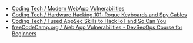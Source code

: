 * [Coding Tech / Modern WebApp Vulnerabilities](https://www.youtube.com/watch?v=01Q9ihlYz9E)
* [Coding Tech / Hardware Hacking 101: Rogue Keyboards and Spy Cables](https://www.youtube.com/watch?v=5SS0D4XLhDs)
* [Coding Tech / I used AppSec Skills to Hack IoT and So Can You](https://www.youtube.com/watch?v=-giIge7Z7l0)
* [freeCodeCamp.org / Web App Vulnerabilities - DevSecOps Course for Beginners](https://www.youtube.com/watch?v=F5KJVuii0Yw)
